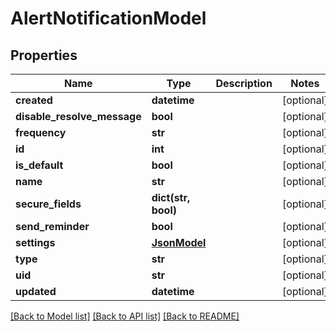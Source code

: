 # AlertNotificationModel

## Properties
Name | Type | Description | Notes
------------ | ------------- | ------------- | -------------
**created** | **datetime** |  | [optional] 
**disable_resolve_message** | **bool** |  | [optional] 
**frequency** | **str** |  | [optional] 
**id** | **int** |  | [optional] 
**is_default** | **bool** |  | [optional] 
**name** | **str** |  | [optional] 
**secure_fields** | **dict(str, bool)** |  | [optional] 
**send_reminder** | **bool** |  | [optional] 
**settings** | [**JsonModel**](JsonModel.md) |  | [optional] 
**type** | **str** |  | [optional] 
**uid** | **str** |  | [optional] 
**updated** | **datetime** |  | [optional] 

[[Back to Model list]](../README.md#documentation-for-models) [[Back to API list]](../README.md#documentation-for-api-endpoints) [[Back to README]](../README.md)


